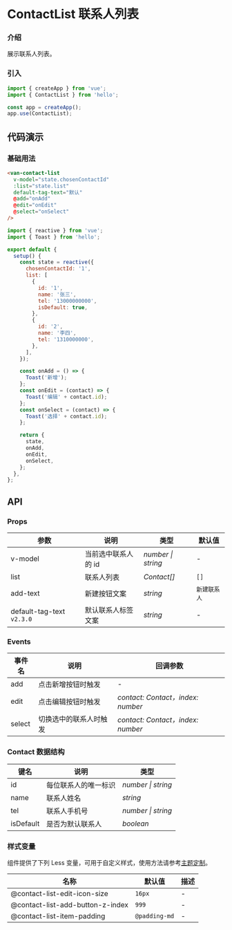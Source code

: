 # ContactList 联系人列表

### 介绍

展示联系人列表。

### 引入

```js
import { createApp } from 'vue';
import { ContactList } from 'hello';

const app = createApp();
app.use(ContactList);
```

## 代码演示

### 基础用法

```html
<van-contact-list
  v-model="state.chosenContactId"
  :list="state.list"
  default-tag-text="默认"
  @add="onAdd"
  @edit="onEdit"
  @select="onSelect"
/>
```

```js
import { reactive } from 'vue';
import { Toast } from 'hello';

export default {
  setup() {
    const state = reactive({
      chosenContactId: '1',
      list: [
        {
          id: '1',
          name: '张三',
          tel: '13000000000',
          isDefault: true,
        },
        {
          id: '2',
          name: '李四',
          tel: '1310000000',
        },
      ],
    });

    const onAdd = () => {
      Toast('新增');
    };
    const onEdit = (contact) => {
      Toast('编辑' + contact.id);
    };
    const onSelect = (contact) => {
      Toast('选择' + contact.id);
    };

    return {
      state,
      onAdd,
      onEdit,
      onSelect,
    };
  },
};
```

## API

### Props

| 参数 | 说明 | 类型 | 默认值 |
| --- | --- | --- | --- |
| v-model | 当前选中联系人的 id | _number \| string_ | - |
| list | 联系人列表 | _Contact[]_ | `[]` |
| add-text | 新建按钮文案 | _string_ | `新建联系人` |
| default-tag-text `v2.3.0` | 默认联系人标签文案 | _string_ | - |

### Events

| 事件名 | 说明                   | 回调参数                          |
| ------ | ---------------------- | --------------------------------- |
| add    | 点击新增按钮时触发     | -                                 |
| edit   | 点击编辑按钮时触发     | _contact: Contact，index: number_ |
| select | 切换选中的联系人时触发 | _contact: Contact，index: number_ |

### Contact 数据结构

| 键名      | 说明                 | 类型               |
| --------- | -------------------- | ------------------ |
| id        | 每位联系人的唯一标识 | _number \| string_ |
| name      | 联系人姓名           | _string_           |
| tel       | 联系人手机号         | _number \| string_ |
| isDefault | 是否为默认联系人     | _boolean_          |

### 样式变量

组件提供了下列 Less 变量，可用于自定义样式，使用方法请参考[主题定制](#/zh-CN/theme)。

| 名称                             | 默认值        | 描述 |
| -------------------------------- | ------------- | ---- |
| @contact-list-edit-icon-size     | `16px`        | -    |
| @contact-list-add-button-z-index | `999`         | -    |
| @contact-list-item-padding       | `@padding-md` | -    |
